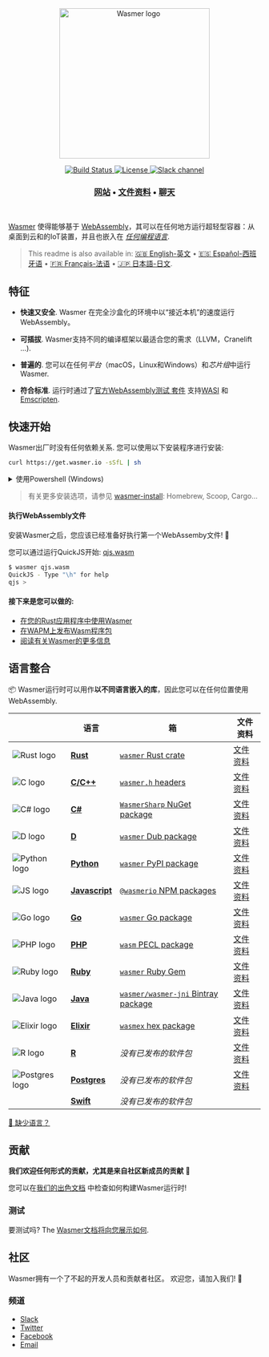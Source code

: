 <div align="center">
  <a href="https://wasmer.io" target="_blank" rel="noopener noreferrer">
    <img width="300" src="https://raw.githubusercontent.com/wasmerio/wasmer/master/assets/logo.png" alt="Wasmer logo">
  </a>
  
  <p>
    <a href="https://github.com/wasmerio/wasmer/actions?query=workflow%3Abuild">
      <img src="https://github.com/wasmerio/wasmer/workflows/build/badge.svg?style=flat-square" alt="Build Status">
    </a>
    <a href="https://github.com/wasmerio/wasmer/blob/master/LICENSE">
      <img src="https://img.shields.io/github/license/wasmerio/wasmer.svg?style=flat-square" alt="License">
    </a>
    <a href="https://slack.wasmer.io">
      <img src="https://img.shields.io/static/v1?label=Slack&message=join%20chat&color=brighgreen&style=flat-square" alt="Slack channel">
    </a> 
  </p>

  <h3>
    <a href="https://wasmer.io/">网站</a>
    <span> • </span>
    <a href="https://docs.wasmer.io">文件资料</a>
    <span> • </span>
    <a href="https://slack.wasmer.io/">聊天</a>
  </h3>

</div>

<br />

[Wasmer](https://wasmer.io/) 使得能够基于 [WebAssembly](https://webassembly.org/)，其可以在任何地方运行超轻型容器：从桌面到云和的IoT装置，并且也嵌入在 [*任何编程语言*](https://github.com/wasmerio/wasmer#language-integrations).

> This readme is also available in: [🇬🇧 English-英文](https://github.com/wasmerio/wasmer/blob/master/README.md) • [🇪🇸 Español-西班牙语](https://github.com/wasmerio/wasmer/blob/master/docs/es/README.md) • [🇫🇷 Français-法语](https://github.com/wasmerio/wasmer/blob/master/docs/fr/README.md) • [🇯🇵 日本語-日文](https://github.com/wasmerio/wasmer/blob/master/docs/ja/README.md).

## 特征

* **快速又安全**. Wasmer 在完全沙盒化的环境中以“接近本机”的速度运行 WebAssembly。

* **可插拔**. Wasmer支持不同的编译框架以最适合您的需求（LLVM，Cranelift ...).

* **普遍的**. 您可以在任何*平台*（macOS，Linux和Windows）和*芯片组*中运行Wasmer.

* **符合标准**. 运行时通过了[官方WebAssembly测试
   套件](https://github.com/WebAssembly/testsuite) 支持[WASI](https://github.com/WebAssembly/WASI) 和[Emscripten](https://emscripten.org/).

## 快速开始

Wasmer出厂时没有任何依赖关系. 您可以使用以下安装程序进行安装:

```sh
curl https://get.wasmer.io -sSfL | sh
```

<details>
  <summary>使用Powershell (Windows)</summary>
  <p>

```powershell
iwr https://win.wasmer.io -useb | iex
```

</p>
</details>

> 有关更多安装选项，请参见 [wasmer-install](https://github.com/wasmerio/wasmer-install): Homebrew, Scoop, Cargo...


#### 执行WebAssembly文件

安装Wasmer之后，您应该已经准备好执行第一个WebAssemby文件! 🎉

您可以通过运行QuickJS开始: [qjs.wasm](https://registry-cdn.wapm.io/contents/_/quickjs/0.0.3/build/qjs.wasm)

```bash
$ wasmer qjs.wasm
QuickJS - Type "\h" for help
qjs >
```

#### 接下来是您可以做的:

- [在您的Rust应用程序中使用Wasmer](https://docs.wasmer.io/integrations/rust)
- [在WAPM上发布Wasm程序包](https://docs.wasmer.io/ecosystem/wapm/publishing-your-package)
- [阅读有关Wasmer的更多信息](https://medium.com/wasmer/)

## 语言整合

📦 Wasmer运行时可以用作**以不同语言嵌入的库**，因此您可以在任何位置使用WebAssembly.

| &nbsp; | 语言 | 箱 | 文件资料 |
|-|-|-|-|
| ![Rust logo] | [**Rust**][Rust integration] | [`wasmer` Rust crate] | [文件资料][rust docs]
| ![C logo] | [**C/C++**][C integration] | [`wasmer.h` headers] | [文件资料][c docs] |
| ![C# logo] | [**C#**][C# integration] | [`WasmerSharp` NuGet package] | [文件资料][c# docs] |
| ![D logo] | [**D**][D integration] | [`wasmer` Dub package] | [文件资料][d docs] |
| ![Python logo] | [**Python**][Python integration] | [`wasmer` PyPI package] | [文件资料][python docs] |
| ![JS logo] | [**Javascript**][JS integration] | [`@wasmerio` NPM packages] | [文件资料][js docs] |
| ![Go logo] | [**Go**][Go integration] | [`wasmer` Go package] | [文件资料][go docs] |
| ![PHP logo] | [**PHP**][PHP integration] | [`wasm` PECL package] | [文件资料][php docs] |
| ![Ruby logo] | [**Ruby**][Ruby integration] | [`wasmer` Ruby Gem] | [文件资料][ruby docs] |
| ![Java logo] | [**Java**][Java integration] | [`wasmer/wasmer-jni` Bintray package] | [文件资料][java docs] |
| ![Elixir logo] | [**Elixir**][Elixir integration] | [`wasmex` hex package] | [文件资料][elixir docs] |
| ![R logo] | [**R**][R integration] | *没有已发布的软件包* | [文件资料][r docs] |
| ![Postgres logo] | [**Postgres**][Postgres integration] | *没有已发布的软件包* | [文件资料][postgres docs] |
|  | [**Swift**][Swift integration] | *没有已发布的软件包* | |

[👋 缺少语言？](https://github.com/wasmerio/wasmer/issues/new?assignees=&labels=%F0%9F%8E%89+enhancement&template=---feature-request.md&title=)

[rust logo]: https://raw.githubusercontent.com/wasmerio/wasmer/master/assets/languages/rust.svg
[rust integration]: https://github.com/wasmerio/wasmer/tree/master/lib/api
[`wasmer` rust crate]: https://crates.io/crates/wasmer/
[rust docs]: https://wasmerio.github.io/wasmer/crates/wasmer

[c logo]: https://raw.githubusercontent.com/wasmerio/wasmer/master/assets/languages/c.svg
[c integration]: https://github.com/wasmerio/wasmer/tree/master/lib/c-api
[`wasmer.h` headers]: https://wasmerio.github.io/wasmer/c/
[c docs]: https://wasmerio.github.io/wasmer/c/

[c# logo]: https://raw.githubusercontent.com/wasmerio/wasmer/master/assets/languages/csharp.svg
[c# integration]: https://github.com/migueldeicaza/WasmerSharp
[`wasmersharp` nuget package]: https://www.nuget.org/packages/WasmerSharp/
[c# docs]: https://migueldeicaza.github.io/WasmerSharp/

[d logo]: https://raw.githubusercontent.com/wasmerio/wasmer/master/assets/languages/d.svg
[d integration]: https://github.com/chances/wasmer-d
[`wasmer` Dub package]: https://code.dlang.org/packages/wasmer
[d docs]: https://chances.github.io/wasmer-d

[python logo]: https://raw.githubusercontent.com/wasmerio/wasmer/master/assets/languages/python.svg
[python integration]: https://github.com/wasmerio/wasmer-python
[`wasmer` pypi package]: https://pypi.org/project/wasmer/
[python docs]: https://github.com/wasmerio/wasmer-python#api-of-the-wasmer-extensionmodule

[go logo]: https://raw.githubusercontent.com/wasmerio/wasmer/master/assets/languages/go.svg
[go integration]: https://github.com/wasmerio/wasmer-go
[`wasmer` go package]: https://pkg.go.dev/github.com/wasmerio/wasmer-go/wasmer
[go docs]: https://pkg.go.dev/github.com/wasmerio/wasmer-go/wasmer?tab=doc

[php logo]: https://raw.githubusercontent.com/wasmerio/wasmer/master/assets/languages/php.svg
[php integration]: https://github.com/wasmerio/wasmer-php
[`wasm` pecl package]: https://pecl.php.net/package/wasm
[php docs]: https://wasmerio.github.io/wasmer-php/wasm/

[js logo]: https://raw.githubusercontent.com/wasmerio/wasmer/master/assets/languages/js.svg
[js integration]: https://github.com/wasmerio/wasmer-js
[`@wasmerio` npm packages]: https://www.npmjs.com/org/wasmer
[js docs]: https://docs.wasmer.io/integrations/js/reference-api

[ruby logo]: https://raw.githubusercontent.com/wasmerio/wasmer/master/assets/languages/ruby.svg
[ruby integration]: https://github.com/wasmerio/wasmer-ruby
[`wasmer` ruby gem]: https://rubygems.org/gems/wasmer
[ruby docs]: https://www.rubydoc.info/gems/wasmer/

[java logo]: https://raw.githubusercontent.com/wasmerio/wasmer/master/assets/languages/java.svg
[java integration]: https://github.com/wasmerio/wasmer-java
[`wasmer/wasmer-jni` bintray package]: https://bintray.com/wasmer/wasmer-jni/wasmer-jni
[java docs]: https://github.com/wasmerio/wasmer-java/#api-of-the-wasmer-library

[elixir logo]: https://raw.githubusercontent.com/wasmerio/wasmer/master/assets/languages/elixir.svg
[elixir integration]: https://github.com/tessi/wasmex
[elixir docs]: https://hexdocs.pm/wasmex/api-reference.html
[`wasmex` hex package]: https://hex.pm/packages/wasmex

[r logo]: https://raw.githubusercontent.com/wasmerio/wasmer/master/assets/languages/r.svg
[r integration]: https://github.com/dirkschumacher/wasmr
[r docs]: https://github.com/dirkschumacher/wasmr#example

[postgres logo]: https://raw.githubusercontent.com/wasmerio/wasmer/master/assets/languages/postgres.svg
[postgres integration]: https://github.com/wasmerio/wasmer-postgres
[postgres docs]: https://github.com/wasmerio/wasmer-postgres#usage--documentation

[swift integration]: https://github.com/AlwaysRightInstitute/SwiftyWasmer

## 贡献

**我们欢迎任何形式的贡献，尤其是来自社区新成员的贡献** 💜

您可以在[我们的出色文档](https://docs.wasmer.io/ecosystem/wasmer/building-from-source) 中检查如何构建Wasmer运行时!

### 测试

要测试吗? The [Wasmer文档将向您展示如何](https://docs.wasmer.io/ecosystem/wasmer/building-from-source/testing).

## 社区

Wasmer拥有一个了不起的开发人员和贡献者社区。 欢迎您，请加入我们! 👋

### 频道

- [Slack](https://slack.wasmer.io/)
- [Twitter](https://twitter.com/wasmerio)
- [Facebook](https://www.facebook.com/wasmerio)
- [Email](mailto:hello@wasmer.io)
